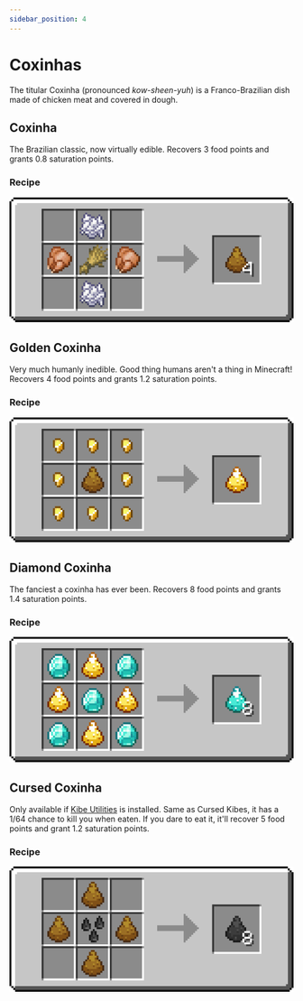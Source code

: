 ```yaml
---
sidebar_position: 4
---
```


# Coxinhas

The titular Coxinha (pronounced *kow-sheen-yuh*) is a Franco-Brazilian dish made of chicken meat and covered in dough.

## Coxinha

The Brazilian classic, now virtually edible. Recovers 3 food points and grants 0.8 saturation points.

### Recipe

![](/img/coxinha/recipes/coxinha.png)

## Golden Coxinha

Very much humanly inedible. Good thing humans aren't a thing in Minecraft! Recovers 4 food points and grants 1.2 saturation points.

### Recipe

![](/img/coxinha/recipes/golden_coxinha.png)

## Diamond Coxinha

The fanciest a coxinha has ever been. Recovers 8 food points and grants 1.4 saturation points.

### Recipe

![](/img/coxinha/recipes/diamond_coxinha.png)

## Cursed Coxinha

Only available if [Kibe Utilities](https://www.curseforge.com/minecraft/mc-mods/kibe) is installed. Same as Cursed Kibes, it has a 1/64 chance to kill you when eaten. If you dare to eat it, it'll recover 5 food points and grant 1.2 saturation points.


### Recipe

![](/img/coxinha/recipes/cursed_coxinha.png)

